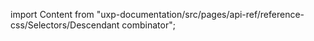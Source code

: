 
import Content from "uxp-documentation/src/pages/api-ref/reference-css/Selectors/Descendant combinator";

<Content query="product=xd"/>
